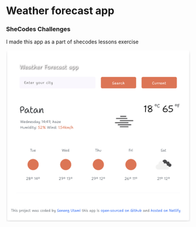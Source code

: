 # Weather forecast app

### SheCodes Challenges

I made this app as a part of shecodes lessons exercise

![Weather app screenshot](./Screenshot%202023-03-08%20at%2014.58.04.png)
